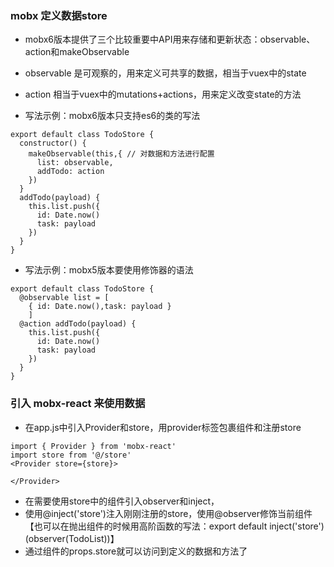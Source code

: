 ### mobx 定义数据store
- mobx6版本提供了三个比较重要中API用来存储和更新状态：observable、action和makeObservable

- observable 是可观察的，用来定义可共享的数据，相当于vuex中的state

- action 相当于vuex中的mutations+actions，用来定义改变state的方法

- 写法示例：mobx6版本只支持es6的类的写法
```
export default class TodoStore {
  constructor() {
    makeObservable(this,{ // 对数据和方法进行配置
      list: observable,
      addTodo: action
    })
  }
  addTodo(payload) {
    this.list.push({
      id: Date.now()
      task: payload
    })
  }
}
```
- 写法示例：mobx5版本要使用修饰器的语法
```
export default class TodoStore {
  @observable list = [
    { id: Date.now(),task: payload }
    ]
  @action addTodo(payload) {
    this.list.push({
      id: Date.now()
      task: payload
    })
  }
}
```
### 引入 mobx-react 来使用数据
- 在app.js中引入Provider和store，用provider标签包裹组件和注册store

```
import { Provider } from 'mobx-react'
import store from '@/store'
<Provider store={store}>

</Provider>
```
- 在需要使用store中的组件引入observer和inject，
- 使用@inject('store')注入刚刚注册的store，使用@observer修饰当前组件
【也可以在抛出组件的时候用高阶函数的写法：export default inject('store')(observer(TodoList))】
- 通过组件的props.store就可以访问到定义的数据和方法了